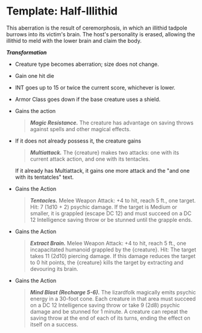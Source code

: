 # Template: Half-Illithid
This aberration is the result of ceremorphosis, in which an illithid tadpole burrows into its victim's brain. The host's personality is erased, allowing the illithid to meld with the lower brain and claim the body.

***Transformation***
* Creature type becomes aberration; size does not change.

* Gain one hit die

* INT goes up to 15 or twice the current score, whichever is lower.

* Armor Class goes down if the base creature uses a shield.

* Gains the action

    > ***Magic Resistance.*** The creature has advantage on saving throws against spells and other magical effects.

* If it does not already possess it, the creature gains

    > ***Multiattack.*** The {creature} makes two attacks: one with its current attack action, and one with its tentacles.
    
  If it already has Multiattack, it gains one more attack and the "and one with its tentatcles" text.

* Gains the Action

    > ***Tentacles.*** Melee Weapon Attack: +4 to hit, reach 5 ft., one target. Hit: 7 (1d10 + 2) psychic damage. If the target is Medium or smaller, it is grappled (escape DC 12) and must succeed on a DC 12 Intelligence saving throw or be stunned until the grapple ends.

* Gains the Action

    > ***Extract Brain.*** Melee Weapon Attack: +4 to hit, reach 5 ft., one incapacitated humanoid grappled by the {creature}. Hit: The target takes 11 (2d10) piercing damage. If this damage reduces the target to 0 hit points, the {creature} kills the target by extracting and devouring its brain.

* Gains the Action 

    > ***Mind Blast (Recharge 5-6).*** The lizardfolk magically emits psychic energy in a 30-foot cone. Each creature in that area must succeed on a DC 12 Intelligence saving throw or take 9 (2d8) psychic damage and be stunned for 1 minute. A creature can repeat the saving throw at the end of each of its turns, ending the effect on itself on a success.
